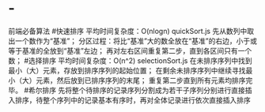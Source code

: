 # -
前端必备算法
#快速排序 平均时间复杂度：O(nlogn) quickSort.js
先从数列中取出一个数作为“基准”；
分区过程：将比“基准”大的数全放在“基准”的右边，小于或等于基准的全放到“基准”左边；
再对左右区间重复第二步，直到各区间只有一个数；
#选择排序 平均时间复杂度：O(n^2)  selectionSort.js 
在未排序序列中找到最小（大）元素，存放到排序序列的起始位置；
在剩余未排序序列中继续寻找最小（大）元素，然后放到已排序序列的末尾；
重复第二步直到所有元素均排序完毕。
#希尔排序
先将整个待排序的记录序列分割成为若干子序列分别进行直接插入排序，待整个序列中的记录基本有序时，再对全体记录进行依次直接插入排序

